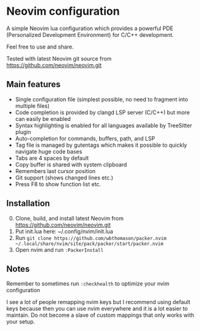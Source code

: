 # Neovim configuration

A simple Neovim lua configuration which provides a powerful PDE (Personalized
Development Environment) for C/C++ development.

Feel free to use and share.

Tested with latest Neovim git source from https://github.com/neovim/neovim.git

## Main features

 * Single configuration file (simplest possible, no need to fragment into multiple files)
 * Code completion is provided by clangd LSP server (C/C++) but more can easily be enabled
 * Syntax highlighting is enabled for all languages available by TreeSitter plugin
 * Auto-completion for commands, buffers, path, and LSP
 * Tag file is managed by gutentags which makes it possible to quickly navigate huge code bases
 * Tabs are 4 spaces by default
 * Copy buffer is shared with system clipboard
 * Remembers last cursor position
 * Git support (shows changed lines etc.)
 * Press F8 to show function list etc.


## Installation

0. Clone, build, and install latest Neovim from https://github.com/neovim/neovim.git
1. Put init.lua here: ~/.config/nvim/init.lua
2. Run `git clone https://github.com/wbthomason/packer.nvim ~/.local/share/nvim/site/pack/packer/start/packer.nvim`
3. Open nvim and run `:PackerInstall`

## Notes

Remember to sometimes run `:checkhealth` to optimize your nvim configuration

I see a lot of people remapping nvim keys but I recommend using default keys
because then you can use nvim everywhere and it is a lot easier to maintain. Do
not become a slave of custom mappings that only works with your setup.

